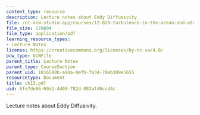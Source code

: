 ```yaml
---
content_type: resource
description: Lecture notes about Eddy Diffusivity.
file: /ol-ocw-studio-app/courses/12-820-turbulence-in-the-ocean-and-atmosphere-spring-2007/6fe7de9669a14d09782d883afd0ccd4c_ch13.pdf
file_size: 178094
file_type: application/pdf
learning_resource_types:
- Lecture Notes
license: https://creativecommons.org/licenses/by-nc-sa/4.0/
ocw_type: OCWFile
parent_title: Lecture Notes
parent_type: CourseSection
parent_uid: 1816500b-a90a-0efb-fa34-70eb309e5655
resourcetype: Document
title: ch13.pdf
uid: 6fe7de96-69a1-4d09-782d-883afd0ccd4c
---
```

Lecture notes about Eddy Diffusivity.